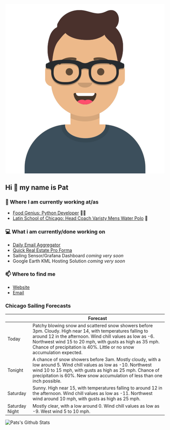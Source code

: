 [![Social banner for p-j-falconer](https://raw.githubusercontent.com/P-J-FALCONER/P-J-FALCONER/master/assets/avataaars.svg)](https://patfalconer.com/)
## Hi :wave: my name is Pat

### 💼 Where I am currently working at/as
- [Food Genius: Python Developer](https://getfoodgenius.com/) 🍔🐍
- [Latin School of Chicago: Head Coach Varisty Mens Water Polo](https://www.latinschool.org/) 🤽


### 💻 What i am currently/done working on
 - [Daily Email Aggregator](https://github.com/P-J-FALCONER/dott_daily_mail)
 - [Quick Real Estate Pro Forma](https://github.com/P-J-FALCONER/henry)
 - Sailing Sensor/Grafana Dashboard *coming very soon*
 - Google Earth KML Hosting Solution *coming very soon*

### 📫 Where to find me
 - [Website](https://patfalconer.com/)
 - [Email](mailto:patrick.j.falconer@gmail.com)


### Chicago Sailing Forecasts
|   | Forecast  |
|---|---|
| Today | Patchy blowing snow and scattered snow showers before 3pm. Cloudy. High near 14, with temperatures falling to around 12 in the afternoon. Wind chill values as low as -6. Northwest wind 15 to 20 mph, with gusts as high as 35 mph. Chance of precipitation is 40%. Little or no snow accumulation expected. |
| Tonight | A chance of snow showers before 3am. Mostly cloudy, with a low around 5. Wind chill values as low as -10. Northwest wind 10 to 15 mph, with gusts as high as 25 mph. Chance of precipitation is 60%. New snow accumulation of less than one inch possible. |
| Saturday | Sunny. High near 15, with temperatures falling to around 12 in the afternoon. Wind chill values as low as -11. Northwest wind around 10 mph, with gusts as high as 25 mph. |
| Saturday Night | Mostly clear, with a low around 0. Wind chill values as low as -9. West wind 5 to 10 mph. |

![Pats's Github Stats](https://github-readme-stats.vercel.app/api?username=p-j-falconer&show_icons=true&theme=radical)
